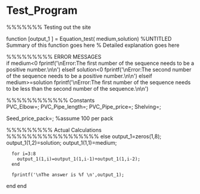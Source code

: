 Test_Program
============

%%%%%%%    Testing out the site         

function [output_1 ] = Equation_test( medium,solution)
%UNTITLED Summary of this function goes here
%   Detailed explanation goes here


%%%%%%%%%    ERROR MESSAGES   
  if medium<0
      fprintf('\nError:The first number of the sequence needs to be a positive number.\n\n')
  elseif solution<0
      fprintf('\nError:The second number of the sequence needs to be a positive number.\n\n')
  elseif medium>=solution
      fprintf('\nError:The first number of the sequence needs to be less than the second number of the sequence.\n\n')

 %%%%%%%%%%%%  Constants     
 PVC_Elbow=;
 PVC_Pipe_length=;
 PVC_Pipe_price=;
 Shelving=;
 
 Seed_price_pack=;      %assume 100 per pack
 
      
      
      
  %%%%%%%%%       Actual Calculations     %%%%%%%%%%%%%%%%%%
  else
      output_1=zeros(1,8);
      output_1(1,2)=solution;
      output_1(1,1)=medium;
      
      for i=3:8
        output_1(1,i)=output_1(1,i-1)+output_1(1,i-2);
      end
      
      fprintf('\nThe answer is %f \n',output_1);
  end
end
